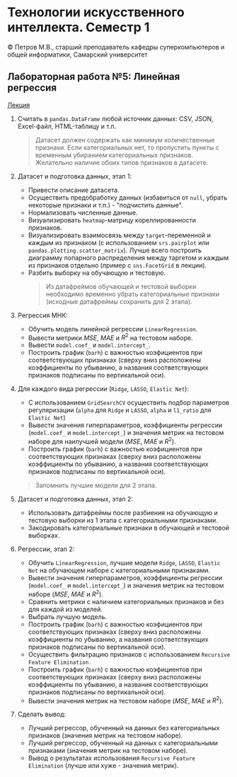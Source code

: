 # Технологии искусственного интеллекта. Семестр 1

© Петров М.В., старший преподаватель кафедры суперкомпьютеров и общей информатики, Самарский университет

## Лабораторная работа №5: Линейная регрессия

[Лекция](../lectures/lecture_5/lecture_5.ipynb)

1. Считать в `pandas.DataFrame` любой источник данных: CSV, JSON, Excel-файл, HTML-таблицу и т.п.
   > Датасет должен содержать как минимум количественные признаки. Если категориальных нет, то пропустить пункты с временным убиранием категориальных признаков. Желательно наличие обоих типов признаков в датасете.
2. Датасет и подготовка данных, этап 1:
   - Привести описание датасета.
   - Осуществить предобработку данных (избавиться от `null`, убрать некоторые признаки и т.п.) - "подчистить данные".
   - Нормализовать численные данные.
   - Визуализировать `heatmap`-матрицу кореллированности признаков.
   - Визуализировать взаимосвязь между `target`-переменной и каждым из признаком (с использованием `srs.pairplot` или `pandas.plotting.scatter_matrix`). Лучше всего построить диаграмму попарного распределения между таргетом и каждым из признаков отдельно (пример с `sns.FacetGrid` в лекции).
   - Разбить выборку на обучающую и тестовую.
     > Из датафреймов обучающей и тестовой выборки необходимо временно убрать категориальные признаки (исходные датафреймы сохранить для 2 этапа).
3. Регрессия МНК:
   - Обучить модель линейной регрессии `LinearRegression`.
   - Вывести метрики $MSE$, $MAE$ и $R^2$ на тестовом наборе.
   - Вывести `model.coef_` и `model.intercept_`.
   - Построить график (`barh`) с важностью коэфициентов при соответствующих признаках (сверху вниз расположены коэффициенты по убыванию, а названия соответствующих признаков подписаны по вертикальной оси).
4. Для каждого вида регрессии (`Ridge`, `LASSO`, `Elastic Net`):
   - С использованием `GridSearchCV` осуществить подбор параметров регуляризации (`alpha` для `Ridge` и `LASSO`, `alpha` и `l1_ratio` для `Elastic Net`)
   - Вывести значения гиперпараметров, коэффициенты регрессии (`model.coef_` и `model.intercept_`) и значения метрик на тестовом наборе для наилучшей модели ($MSE$, $MAE$ и $R^2$).
   - Построить график (`barh`) с важностью коэфициентов при соответствующих признаках (сверху вниз расположены коэффициенты по убыванию, а названия соответствующих признаков подписаны по вертикальной оси).  
   
   > Запомнить лучшие модели для 2 этапа.
5. Датасет и подготовка данных, этап 2:
   - Использовать датафреймы после разбиения на обучающую и тестовую выборки из 1 этапа с категориальными признаками.
   - Закодировать категориальные признаки в обучающей и тестовой выборках.
6. Регрессии, этап 2:
   - Обучить `LinearRegression`, лучшие модели `Ridge`, `LASSO`, `Elastic Net` на обучающем наборе с категориальными признаками.
   - Вывести значения гиперпараметров, коэффициенты регрессии (`model.coef_` и `model.intercept_`) и значения метрик на тестовом наборе ($MSE$, $MAE$ и $R^2$).
   - Сравнить метрики с наличием категориальных признаков и без для каждой из моделей.
   - Выбрать лучшую модель.
   - Построить график (`barh`) с важностью коэфициентов при соответствующих признаках (сверху вниз расположены коэффициенты по убыванию, а названия соответствующих признаков подписаны по вертикальной оси).
   - Осуществить фильтрацию признаков с использованием `Recursive Feature Elimination`.
   - Построить график (`barh`) с важностью коэфициентов при соответствующих признаках (сверху вниз расположены коэффициенты по убыванию, а названия соответствующих признаков подписаны по вертикальной оси).
   - Вывести значения метрик на тестовом наборе ($MSE$, $MAE$ и $R^2$).
7. Сделать вывод:
   - Лучший регрессор, обученный на данных без категориальных признаков (значения метрик на тестовом наборе).
   - Лучший регрессор, обученный на данных с категориальными признаками (значения метрик на тестовом наборе).
   - Вывод о результатах использования `Recursive Feature Elimination` (лучше или хуже - значения метрик).